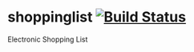 shoppinglist [![Build Status](https://travis-ci.org/mthmulders/shoppinglist.png)](https://travis-ci.org/mthmulders/shoppinglist)
============

Electronic Shopping List
